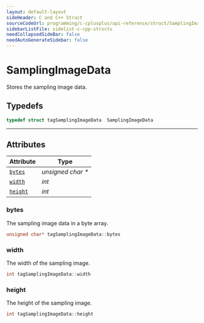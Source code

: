 ```yaml
---
layout: default-layout
sideHeader: C and C++ Struct
sourceCodeUrl: programming/c-cplusplus/api-reference/struct/SamplingImageData.md
sidebarListFile: sidelist-c-cpp-structs
needCollapsedSideBar: false
needAutoGenerateSidebar: false
---
```



# SamplingImageData
Stores the sampling image data.

## Typedefs

```cpp
typedef struct tagSamplingImageData  SamplingImageData
```  
  
---
  

## Attributes
  
| Attribute | Type |
|---------- | ---- |
| [`bytes`](#bytes) | *unsigned char \** |
| [`width`](#width) | *int* |
| [`height`](#height) | *int* |


### bytes
The sampling image data in a byte array.
```cpp
unsigned char* tagSamplingImageData::bytes
```

### width
The width of the sampling image.
```cpp
int tagSamplingImageData::width
```

### height
The height of the sampling image.
```cpp
int tagSamplingImageData::height
```
